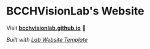 
# BCCHVisionLab's Website

Visit **[bcchvisionlab.github.io](https://bcchvisionlab.github.io)** 🚀

_Built with [Lab Website Template](https://greene-lab.gitbook.io/lab-website-template-docs)_

